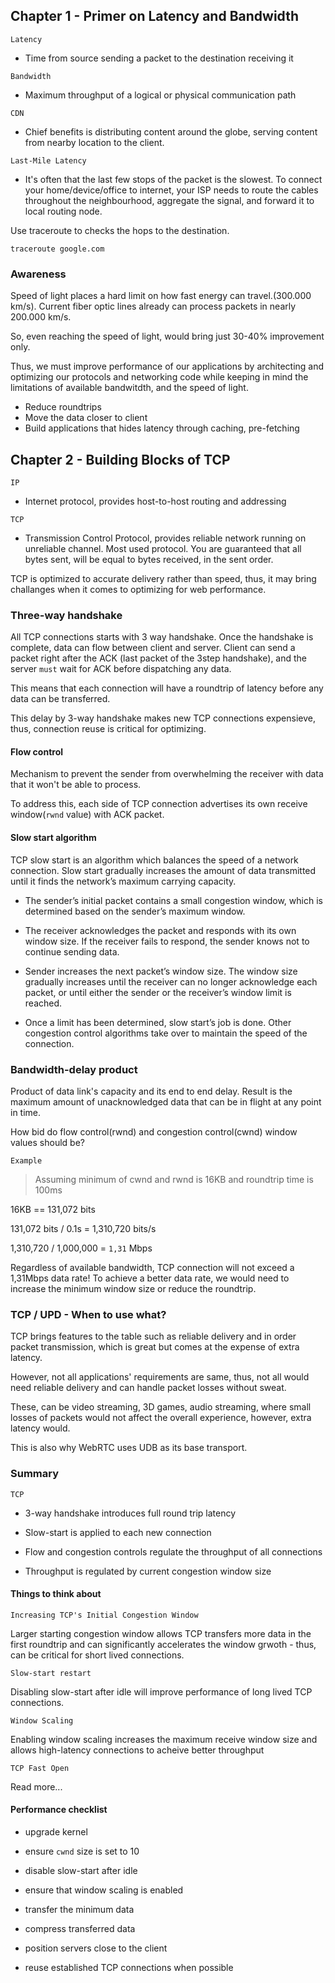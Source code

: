 ## Chapter 1 - Primer on Latency and Bandwidth

`Latency`

- Time from source sending a packet to the destination receiving it

`Bandwidth`

- Maximum throughput of a logical or physical communication path

`CDN`

- Chief benefits is distributing content around the globe, serving content from nearby location to the client.

`Last-Mile Latency`

- It's often that the last few stops of the packet is the slowest. To connect your home/device/office to internet, your ISP needs to route the cables throughout the neighbourhood, aggregate the signal, and forward it to local routing node. 

Use traceroute to checks the hops to the destination.

```shell
traceroute google.com
```

### Awareness

Speed of light places a hard limit on how fast energy can travel.(300.000 km/s). Current fiber optic lines already can process packets in nearly 200.000 km/s.

So, even reaching the speed of light, would bring just 30-40% improvement only.

Thus, we must improve performance of our applications by architecting and optimizing our protocols and networking code while keeping in mind the limitations of available bandwitdth, and the speed of light.

- Reduce roundtrips
- Move the data closer to client
- Build applications that hides latency through caching, pre-fetching

## Chapter 2 - Building Blocks of TCP

`IP`

- Internet protocol, provides host-to-host routing and addressing

`TCP`

- Transmission Control Protocol, provides reliable network running on unreliable channel. Most used protocol. You are guaranteed that all bytes sent, will be equal to bytes received, in the sent order.

TCP is optimized to accurate delivery rather than speed, thus, it may bring challanges when it comes to optimizing for web performance.

### Three-way handshake

All TCP connections starts with 3 way handshake. Once the handshake is complete, data can flow between client and server. Client can send a packet right after the ACK (last packet of the 3step handshake), and the server `must` wait for ACK before dispatching any data.

This means that each connection will have a roundtrip of latency before any data can be transferred.

This delay by 3-way handshake makes new TCP connections expensieve, thus, connection reuse is critical for optimizing.

#### Flow control

Mechanism to prevent the sender from overwhelming the receiver with data that it won't be able to process.

To address this, each side of TCP connection advertises its own receive window(`rwnd` value) with ACK packet.

#### Slow start algorithm

TCP slow start is an algorithm which balances the speed of a network connection. Slow start gradually increases the amount of data transmitted until it finds the network’s maximum carrying capacity.

- The sender’s initial packet contains a small congestion window, which is determined based on the sender’s maximum window.

- The receiver acknowledges the packet and responds with its own window size. If the receiver fails to respond, the sender knows not to continue sending data.

- Sender increases the next packet’s window size. The window size gradually increases until the receiver can no longer acknowledge each packet, or until either the sender or the receiver’s window limit is reached.

- Once a limit has been determined, slow start’s job is done. Other congestion control algorithms take over to maintain the speed of the connection.

### Bandwidth-delay product

Product of data link's capacity and its end to end delay. Result is the maximum amount of unacknowledged data that can be in flight at any point in time.

How bid do flow control(rwnd) and congestion control(cwnd) window values should be?

`Example`

> Assuming minimum of cwnd and rwnd is 16KB and roundtrip time is 100ms

16KB == 131,072 bits

131,072 bits / 0.1s = 1,310,720 bits/s

1,310,720 / 1,000,000 = `1,31` Mbps

Regardless of available bandwidth, TCP connection will not exceed a 1,31Mbps data rate! To achieve a better data rate, we would need to increase the minimum window size or reduce the roundtrip.

### TCP / UPD - When to use what?

TCP brings features to the table such as reliable delivery and in order packet transmission, which is great but comes at the expense of extra latency.

However, not all applications' requirements are same, thus, not all would need reliable delivery and can handle packet losses without sweat.

These, can be video streaming, 3D games, audio streaming, where small losses of packets would not affect the overall experience, however, extra latency would.

This is also why WebRTC uses UDB as its base transport.

### Summary

`TCP`

- 3-way handshake introduces full round trip latency

- Slow-start is applied to each new connection

- Flow and congestion controls regulate the throughput of all connections

- Throughput is regulated by current congestion window size

#### Things to think about

`Increasing TCP's Initial Congestion Window`

Larger starting congestion window allows TCP transfers more data in the first roundtrip and can significantly accelerates the window grwoth - thus, can be critical for short lived connections.

`Slow-start restart`

Disabling slow-start after idle will improve performance of long lived TCP connections.

`Window Scaling`

Enabling window scaling increases the maximum receive window size and allows high-latency connections to acheive better throughput

`TCP Fast Open`

Read more...

#### Performance checklist

- upgrade kernel
  
- ensure `cwnd` size is set to 10

- disable slow-start after idle

- ensure that window scaling is enabled

- transfer the minimum data

- compress transferred data

- position servers close to the client

- reuse established TCP connections when possible